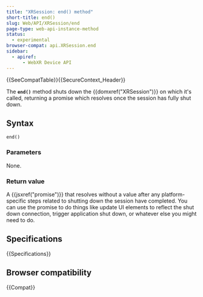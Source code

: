 ```yaml
---
title: "XRSession: end() method"
short-title: end()
slug: Web/API/XRSession/end
page-type: web-api-instance-method
status:
  - experimental
browser-compat: api.XRSession.end
sidebar:
  - apiref:
      - WebXR Device API
---
```


{{SeeCompatTable}}{{SecureContext_Header}}

The **`end()`** method shuts down the
{{domxref("XRSession")}} on which it's called, returning a promise which resolves once
the session has fully shut down.

## Syntax

```js-nolint
end()
```

### Parameters

None.

### Return value

A {{jsxref("promise")}} that resolves without a value after any platform-specific steps
related to shutting down the session have completed. You can use the promise to do
things like update UI elements to reflect the shut down connection, trigger application
shut down, or whatever else you might need to do.

## Specifications

{{Specifications}}

## Browser compatibility

{{Compat}}
